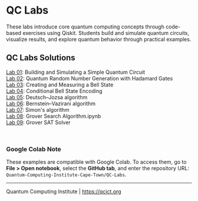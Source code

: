 # QC Labs
These labs introduce core quantum computing concepts through code-based exercises using Qiskit. Students build and simulate quantum circuits, visualize results, and explore quantum behavior through practical examples.

## QC Labs Solutions 
[Lab 01](Lab%2001%20-%20quantum%20circuit.ipynb): Building and Simulating a Simple Quantum Circuit<br>
[Lab 02](Lab%2002%20-%20QRNG.ipynb): Quantum Random Number Generation with Hadamard Gates<br>
[Lab 03](Lab%2003%20-%20Bell%20state.ipynb): Creating and Measuring a Bell State<br>
[Lab 04](Lab%2004%20-%20Conditional%20Bell%20State%20Encoding.ipynb): Conditional Bell State Encoding<br>
[Lab 05](Lab%2005%20-%20Deutsch–Jozsa%20algorithm.ipynb): Deutsch–Jozsa algorithm<br>
[Lab 06](Lab%2006%20-%20Bernstein–Vazirani%20algorithm.ipynb): Bernstein–Vazirani algorithm<br>
[Lab 07](Lab%2007%20-%20Simons%20algorithm.ipynb): Simon's algorithm<br>
[Lab 08](Lab%2008%20-%20Grover%20Search%20Algorithm.ipynb): Grover Search Algorithm.ipynb<br>
[Lab 09](Lab%2009%20-%20Grover%20SAT%20Solver.ipynb): Grover SAT Solver<br>

<br>

### Google Colab Note
These examples are compatible with Google Colab. To access them, go to **File > Open notebook**, select the **GitHub tab**, and enter the repository URL: 
`Quantum-Computing-Institute-Cape-Town/QC-Labs`.

---
Quantum Computing Institute | https://qcict.org
